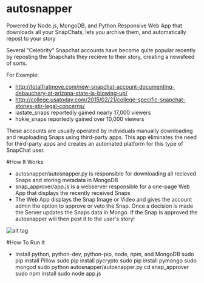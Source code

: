 # autosnapper
Powered by Node.js, MongoDB, and Python
Responsive Web App that downloads all your SnapChats, lets you archive them, and automatically repost to your story 

Several "Celebrity" Snapchat accounts have become quite popular recently by reposting the Snapchats they recieve to their story,
creating a newsfeed of sorts.  

For Example: 
- http://totalfratmove.com/new-snapchat-account-documenting-debauchery-at-arizona-state-is-blowing-up/
- http://college.usatoday.com/2015/02/21/college-specific-snapchat-stories-stir-legal-concerns/
- iastate_snaps reportedly gained nearly 17,000 viewers
- hokie_snaps reportedly gained over 10,000 viewers

These accounts are usually operated by individuals manually downloading and reuploading Snaps using third-party apps.
This app eliminates the need for third-party apps and creates an automated platform for this type of SnapChat user.

#How It Works
- autosnapper/autosnapper.py is responsible for downloading all recieved Snaps and storing metadata in MongoDB
- snap_approver/app.js is a webserver responsible for a one-page Web App that displays the recently received Snaps
- The Web App displays the Snap Image or Video and gives the account admin the option to approve or veto the Snap.  Once a decision is made the Server updates the Snaps data in Mongo.  If the Snap is approved the autosnapper will then post it to the user's story!

![alt tag](https://raw.github.com/tophep/SnapHack-Framework/master/snap_approver/SnapApprover.png)


#How To Run It

- Install python, python-dev, python-pip, node, npm, and MongoDB
  sudo pip install Pillow
  sudo pip install pycrypto
  sudo pip install pymongo
  sudo mongod
  sudo python autosnapper/autosnapper.py
  cd snap_approver
  sudo npm install
  sudo node app.js
